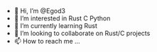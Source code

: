 - 👋 Hi, I’m @Egod3
- 👀 I’m interested in Rust C Python
- 🌱 I’m currently learning Rust
- 💞️ I’m looking to collaborate on Rust/C projects
- 📫 How to reach me ...

<!---
Egod3/Egod3 is a ✨ special ✨ repository because its `README.md` (this file) appears on your GitHub profile.
You can click the Preview link to take a look at your changes.
--->
